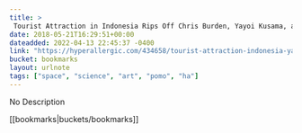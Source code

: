 ```yaml
---
title: > 
 Tourist Attraction in Indonesia Rips Off Chris Burden, Yayoi Kusama, and Museum of Ice Cream
date: 2018-05-21T16:29:51+00:00
dateadded: 2022-04-13 22:45:37 -0400
link: "https://hyperallergic.com/434658/tourist-attraction-indonesia-yayoi-kusama-chris-burden-ripoffs/"
bucket: bookmarks
layout: urlnote
tags: ["space", "science", "art", "pomo", "ha"]
--- 
```

No Description
 <!-- end excerpt --> 
<div class='bucket'>[[bookmarks|buckets/bookmarks]]</div> 
